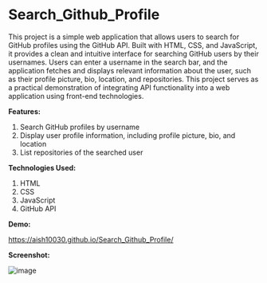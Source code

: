 # Search_Github_Profile
This project is a simple web application that allows users to search for GitHub profiles using the GitHub API. Built with HTML, CSS, and JavaScript, it provides a clean and intuitive interface for searching GitHub users by their usernames.
Users can enter a username in the search bar, and the application fetches and displays relevant information about the user, such as their profile picture, bio, location, and repositories. This project serves as a practical demonstration of integrating API functionality into a web application using front-end technologies.
 
**Features:**

1. Search GitHub profiles by username
2. Display user profile information, including profile picture, bio, and location
3. List repositories of the searched user

**Technologies Used:**
1. HTML
2. CSS
3. JavaScript
4. GitHub API


**Demo:**

https://aish10030.github.io/Search_Github_Profile/

**Screenshot:**

![image](https://github.com/Aish10030/Search_Github_Profile/assets/90953792/15e24fd2-459f-44f7-8322-34b778d20893)

